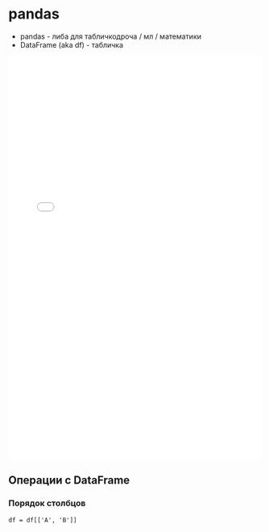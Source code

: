 # pandas

- pandas - либа для табличкодроча / мл / математики
- DataFrame (aka df) - табличка

<embed alt="DF cheatsheet" src="../../../Pandas_Cheat_Sheet.pdf" width="100%" height="800px"  />

## Операции с DataFrame

### Порядок столбцов

```
df = df[['A', 'B']]
```

